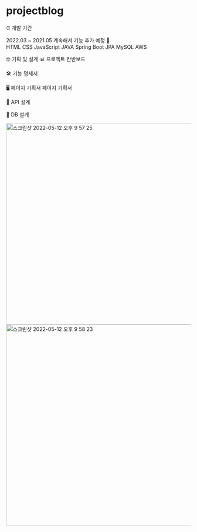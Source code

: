 # projectblog

⏰ 개발 기간
<div class="d-flex">
2022.03 ~ 2021.05
계속해서 기능 추가 예정 💬
</div
⚙️ SKILL

HTML
CSS
JavaScript
JAVA
Spring Boot
JPA
MySQL
AWS


🤓 기획 및 설계
📊 프로젝트 칸반보드

🛠 기능 명세서

🖥 페이지 기획서 페이지 기획서

📑 API 설계

💾 DB 설계
<div>
<img width="548" alt="스크린샷 2022-05-12 오후 9 57 25" src="https://user-images.githubusercontent.com/98149718/168079884-70e65927-2dd0-4f89-acf0-03037a1d709c.png">
<img width="548" alt="스크린샷 2022-05-12 오후 9 58 23" src="https://user-images.githubusercontent.com/98149718/168080059-cfecc0a0-de81-465b-af6f-761f3b921b11.png">
</div
